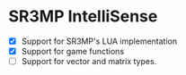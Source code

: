 # SR3MP IntelliSense

- [x] Support for SR3MP's LUA implementation
- [x] Support for game functions
- [ ] Support for vector and matrix types.